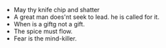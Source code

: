 * May thy knife chip and shatter
* A great man does'nt seek to lead. he is called for it.
* When is a giftg not a gift.
* The spice must flow.
* Fear is the mind-killer.